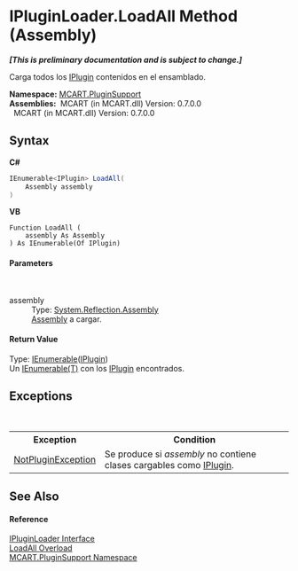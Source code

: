 # IPluginLoader.LoadAll Method (Assembly)
 _**\[This is preliminary documentation and is subject to change.\]**_

Carga todos los <a href="4ee0e2a7-cfcb-eb2f-49cb-5ac7500b7e3d">IPlugin</a> contenidos en el ensamblado.

**Namespace:**&nbsp;<a href="4abc7841-aae2-1ecc-94fa-a3d251746bda">MCART.PluginSupport</a><br />**Assemblies:**&nbsp;&nbsp;MCART (in MCART.dll) Version: 0.7.0.0<br />&nbsp;&nbsp;MCART (in MCART.dll) Version: 0.7.0.0<br />

## Syntax

**C#**<br />
``` C#
IEnumerable<IPlugin> LoadAll(
	Assembly assembly
)
```

**VB**<br />
``` VB
Function LoadAll ( 
	assembly As Assembly
) As IEnumerable(Of IPlugin)
```


#### Parameters
&nbsp;<dl><dt>assembly</dt><dd>Type: <a href="http://msdn2.microsoft.com/es-es/library/xbe1wdx9" target="_blank">System.Reflection.Assembly</a><br /><a href="http://msdn2.microsoft.com/es-es/library/xbe1wdx9" target="_blank">Assembly</a> a cargar.</dd></dl>

#### Return Value
Type: <a href="http://msdn2.microsoft.com/es-es/library/9eekhta0" target="_blank">IEnumerable</a>(<a href="4ee0e2a7-cfcb-eb2f-49cb-5ac7500b7e3d">IPlugin</a>)<br />Un <a href="http://msdn2.microsoft.com/es-es/library/9eekhta0" target="_blank">IEnumerable(T)</a> con los <a href="4ee0e2a7-cfcb-eb2f-49cb-5ac7500b7e3d">IPlugin</a> encontrados.

## Exceptions
&nbsp;<table><tr><th>Exception</th><th>Condition</th></tr><tr><td><a href="4bb97910-3a37-88e5-0696-3770c919ec93">NotPluginException</a></td><td>Se produce si *assembly* no contiene clases cargables como <a href="4ee0e2a7-cfcb-eb2f-49cb-5ac7500b7e3d">IPlugin</a>.</td></tr></table>

## See Also


#### Reference
<a href="d6472e04-c142-e848-dc8f-a28167728e10">IPluginLoader Interface</a><br /><a href="de5bdf69-077d-a9ce-1c3c-26985404762f">LoadAll Overload</a><br /><a href="4abc7841-aae2-1ecc-94fa-a3d251746bda">MCART.PluginSupport Namespace</a><br />
